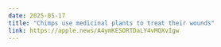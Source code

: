 ```yaml
---
date: 2025-05-17
title: "Chimps use medicinal plants to treat their wounds"
link: https://apple.news/A4ymKESORTDaLY4vMQXvIgw
---
```

